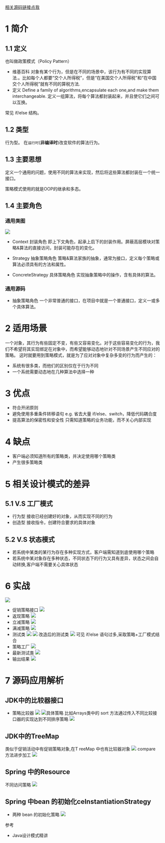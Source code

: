 
[相关源码链接点我](https://github.com/Wasabi1234/Java-DesignPatterns-Tuitorial)
# 1 简介
## 1.1 定义
也叫做政策模式（Policy Pattern）
- 维基百科
对象有某个行为，但是在不同的场景中，该行为有不同的实现算法.。比如每个人都要“交个人所得税”，但是“在美国交个人所得税”和“在中国交个人所得税”就有不同的算税方法.
- 定义
Define a family of algorithms,encapsulate each one,and make them interchangeable.
定义一组算法，将每个算法都封装起来，并且使它们之间可以互换。

常见 if/else 结构。

## 1.2 类型
行为型。
在`运行时`(**非编译时**)改变软件的算法行为。

## 1.3 主要思想
定义一个通用的问题，使用不同的算法来实现，然后将这些算法都封装在一个统一接口。

策略模式使用的就是OOP的继承和多态。

## 1.4 主要角色
### 通用类图
![](https://imgconvert.csdnimg.cn/aHR0cHM6Ly91cGxvYWQtaW1hZ2VzLmppYW5zaHUuaW8vdXBsb2FkX2ltYWdlcy80Njg1OTY4LWFkMWNhZjE4NDMyNGRlY2YucG5n?x-oss-process=image/format,png)

- Context 封装角色
即上下文角色，起承上启下的封装作用。屏蔽高层模块对策略&算法的直接访问，封装可能存在的变化。

- Strategy 抽象策略角色
策略&算法家族的抽象，通常为接口，定义每个策略或算法必须具有的方法和属性。

- ConcreteStrategy 具体策略角色
实现抽象策略中的操作，含有具体的算法。

### 通用源码
- 抽象策略角色
一个非常普通的接口，在项目中就是一个普通接口，定义一或多个具体算法。


# 2 适用场景
一个对象，其行为有些固定不变，有些又容易变化。对于这些容易变化的行为，我们不希望将其实现绑定在对象中，而希望能够动态地针对不同场景产生不同应对的策略。
这时就要用到策略模式，就是为了应对对象中复杂多变的行为而产生的：
- 系统有很多类，而他们的区别仅在于行为不同
- 一个系统需要动态地在几种算法中选择一种

# 3 优点
- 符合开闭原则
- 避免使用多重条件转移语句
e.g. 省去大量 if/else、switch，降低代码耦合度
- 提高算法的保密性和安全性
只需知道策略的业务功能，而不关心内部实现
# 4 缺点
- 客户端必须知道所有的策略类，并决定使用哪个策略类
- 产生很多策略类

# 5 相关设计模式的差异
## 5.1 V.S 工厂模式
- 行为型
接收已经创建好的对象，从而实现不同的行为
- 创造型
接收指令，创建符合要求的具体对象

## 5.2 V.S 状态模式
- 若系统中某类的某行为存在多种实现方式，客户端需知道到底使用哪个策略
- 若系统中某对象存在多种状态，不同状态下的行为又具有差异，状态之间会自动转换,客户端不需要关心具体状态

# 6 实战
![](https://imgconvert.csdnimg.cn/aHR0cHM6Ly91cGxvYWQtaW1hZ2VzLmppYW5zaHUuaW8vdXBsb2FkX2ltYWdlcy80Njg1OTY4LTBlYmMwOGY0MWUwN2NkY2EucG5n?x-oss-process=image/format,png)
- 促销策略接口
![](https://img-blog.csdnimg.cn/20201104133917501.png?x-oss-process=image/watermark,type_ZmFuZ3poZW5naGVpdGk,shadow_10,text_aHR0cHM6Ly9ibG9nLmNzZG4ubmV0L3FxXzMzNTg5NTEw,size_1,color_FFFFFF,t_70#pic_center)
- 返现策略
![](https://img-blog.csdnimg.cn/20201104134155926.png?x-oss-process=image/watermark,type_ZmFuZ3poZW5naGVpdGk,shadow_10,text_aHR0cHM6Ly9ibG9nLmNzZG4ubmV0L3FxXzMzNTg5NTEw,size_1,color_FFFFFF,t_70#pic_center)
- 立减策略
![](https://img-blog.csdnimg.cn/2020110413472547.png?x-oss-process=image/watermark,type_ZmFuZ3poZW5naGVpdGk,shadow_10,text_aHR0cHM6Ly9ibG9nLmNzZG4ubmV0L3FxXzMzNTg5NTEw,size_1,color_FFFFFF,t_70#pic_center)
- 满减策略
![](https://img-blog.csdnimg.cn/20201104135011162.png?x-oss-process=image/watermark,type_ZmFuZ3poZW5naGVpdGk,shadow_10,text_aHR0cHM6Ly9ibG9nLmNzZG4ubmV0L3FxXzMzNTg5NTEw,size_16,color_FFFFFF,t_70#pic_center)
- 测试类
![](https://img-blog.csdnimg.cn/20201104135935601.png?x-oss-process=image/watermark,type_ZmFuZ3poZW5naGVpdGk,shadow_10,text_aHR0cHM6Ly9ibG9nLmNzZG4ubmV0L3FxXzMzNTg5NTEw,size_1,color_FFFFFF,t_70#pic_center)
![](https://imgconvert.csdnimg.cn/aHR0cHM6Ly91cGxvYWQtaW1hZ2VzLmppYW5zaHUuaW8vdXBsb2FkX2ltYWdlcy80Njg1OTY4LTg0NDA3NWYwMWE5ZTM0OWIucG5n?x-oss-process=image/format,png)
改造后的测试类
![](https://imgconvert.csdnimg.cn/aHR0cHM6Ly91cGxvYWQtaW1hZ2VzLmppYW5zaHUuaW8vdXBsb2FkX2ltYWdlcy80Njg1OTY4LTQ5OTFkMmVhYWQ5MzU3YzEucG5n?x-oss-process=image/format,png)
可见 if/else 语句过多,采取策略+工厂模式结合
- 策略工厂
![](https://imgconvert.csdnimg.cn/aHR0cHM6Ly91cGxvYWQtaW1hZ2VzLmppYW5zaHUuaW8vdXBsb2FkX2ltYWdlcy80Njg1OTY4LTIzMDA4OGNhMjYwZGIyNTYucG5n?x-oss-process=image/format,png)
- 最新测试类
![](https://imgconvert.csdnimg.cn/aHR0cHM6Ly91cGxvYWQtaW1hZ2VzLmppYW5zaHUuaW8vdXBsb2FkX2ltYWdlcy80Njg1OTY4LWFjZjgwZGE0ZmE1ZWE5NTQucG5n?x-oss-process=image/format,png)
- 输出结果
![](https://imgconvert.csdnimg.cn/aHR0cHM6Ly91cGxvYWQtaW1hZ2VzLmppYW5zaHUuaW8vdXBsb2FkX2ltYWdlcy80Njg1OTY4LTdkMjYwMzNhMWIzOWJkNmEucG5n?x-oss-process=image/format,png)

# 7 源码应用解析
## JDK中的比较器接口
- 策略比较器
![](https://imgconvert.csdnimg.cn/aHR0cHM6Ly91cGxvYWQtaW1hZ2VzLmppYW5zaHUuaW8vdXBsb2FkX2ltYWdlcy80Njg1OTY4LTMwNzY2Njg5NmMzZDE4MDAucG5n?x-oss-process=image/format,png)
![具体策略](https://imgconvert.csdnimg.cn/aHR0cHM6Ly91cGxvYWQtaW1hZ2VzLmppYW5zaHUuaW8vdXBsb2FkX2ltYWdlcy80Njg1OTY4LWQ5MjhkZDE2YmVhNDRhNjAucG5n?x-oss-process=image/format,png)
比如Arrays类中的 sort 方法通过传入不同比较接口器的实现达到不同排序策略
![](https://imgconvert.csdnimg.cn/aHR0cHM6Ly91cGxvYWQtaW1hZ2VzLmppYW5zaHUuaW8vdXBsb2FkX2ltYWdlcy80Njg1OTY4LWY5MjA3MzcxMmUzMGNlNjYucG5n?x-oss-process=image/format,png)
## JDK中的TreeMap
类似于促销活动中有促销策略对象,在T reeMap 中也有比较器对象
![](https://imgconvert.csdnimg.cn/aHR0cHM6Ly91cGxvYWQtaW1hZ2VzLmppYW5zaHUuaW8vdXBsb2FkX2ltYWdlcy80Njg1OTY4LTQyNGY3ODdkYTE3ZDQ4NzYucG5n?x-oss-process=image/format,png)
compare 方法进步加工
![](https://imgconvert.csdnimg.cn/aHR0cHM6Ly91cGxvYWQtaW1hZ2VzLmppYW5zaHUuaW8vdXBsb2FkX2ltYWdlcy80Njg1OTY4LTMyZTAyNDU2NTQyYzFlNDgucG5n?x-oss-process=image/format,png)
## Spring 中的Resource
不同访问策略
![](https://imgconvert.csdnimg.cn/aHR0cHM6Ly91cGxvYWQtaW1hZ2VzLmppYW5zaHUuaW8vdXBsb2FkX2ltYWdlcy80Njg1OTY4LTY2ZDYxOTExNzdmYWFmMmEucG5n?x-oss-process=image/format,png)
## Spring 中bean 的初始化ceInstantiationStrategy
- 两种 bean 的初始化策略
![](https://imgconvert.csdnimg.cn/aHR0cHM6Ly91cGxvYWQtaW1hZ2VzLmppYW5zaHUuaW8vdXBsb2FkX2ltYWdlcy80Njg1OTY4LThmYTVlNDRlNDkxYWFmZGMucG5n?x-oss-process=image/format,png)

参考
- Java设计模式精讲
